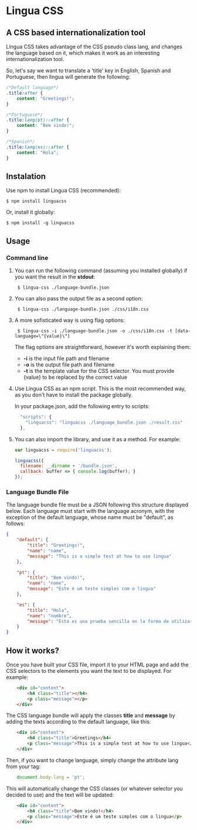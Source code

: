 # Lingua CSS
## A CSS based internationalization tool

Lingua CSS takes advantage of the CSS pseudo class lang, and changes the language based on it, which makes it work as an interesting internationalization tool.

So, let's say we want to translate a 'title' key in English, Spanish and Portuguese, then lingua will generate the following:

```css
/*Default language*/
.title:after {
    content: "Greetings!";
}

/*Portuguese*/
.title:lang(pt)::after {
    content: "Bem vindo!";
}

/*Spanish*/
.title:lang(es)::after {
    content: "Hola";
}
```

## Instalation

Use npm to install Lingua CSS (recommended):

    $ npm install linguacss

Or, install it globally:

    $ npm install -g linguacss

## Usage

### Command line

1. You can run the following command (assuming you installed globally) if you want the result in the **stdout**:

        $ lingua-css ./language-bundle.json

2. You can also pass the output file as a second option:

        $ lingua-css ./language-bundle.json ./css/i18n.css

3. A more sofisticated way is using flag options:

        $ lingua-css -i ./language-bundle.json -o ./css/i18n.css -t [data-language=\"{value}\"]

    The flag options are straightforward, however it's worth explaining them:
    * **-i** is the input file path and filename
    * **-o** is the output file path and filename
    * **-t** is the template value for the CSS selector. You must provide {value} to be replaced by the correct value

4. Use Lingua CSS as an npm script. This is the most recommended way, as you don't have to install the package globally.

    In your package.json, add the following entry to scripts:

    ```javascript
      "scripts": {
        "linguacss": "linguacss ./language_bundle.json ./result.css"
      },
    ```

5. You can also import the library, and use it as a method. For example:

    ```javascript
    var linguacss = require('linguacss');
    
    linguacss({
      filename: __dirname + '/bundle.json', 
      callback: buffer => { console.log(buffer); }
    });
    ```

### Language Bundle File

The language bundle file must be a JSON following this structure displayed below.
Each language must start with the language acronym, with the exception of the default language, whose name must be "default", as follows:


```json
{
    "default": {
        "title": "Greetings!",
        "name": "name",
        "message": "This is a simple test at how to use lingua"
    },

    "pt": {
        "title": "Bem vindo!",
        "name": "nome",
        "message": "Este é um teste simples com o lingua"
    },

    "es": {
        "title": "Hola",
        "name": "nombre",
        "message": "Esta es una prueba sencilla en la forma de utilizar lingua"
    }
}
```

## How it works?

Once you have built your CSS file, import it to your HTML page and add the CSS selectors to the elements you want the text to be displayed. For example:

```html
    <div id="content">
        <h4 class="title"></h4>
        <p class="message"></p>
    </div>
```

The CSS language bundle will apply the classes **title** and **message** by adding the texts according to the default language, like this:

```html
    <div id="content">
        <h4 class="title">Greetings</h4>
        <p class="message">This is a simple test at how to use lingua</p>
    </div>
```

Then, if you want to change language, simply change the attribute lang from your <body> tag:

```javascript
    document.body.lang = 'pt';
```

This will automatically change the CSS classes (or whatever selector you decided to use) and the text will be updated:

```html
    <div id="content">
        <h4 class="title">Bem vindo!</h4>
        <p class="message">Este é um teste simples com o lingua</p>
    </div>
```
